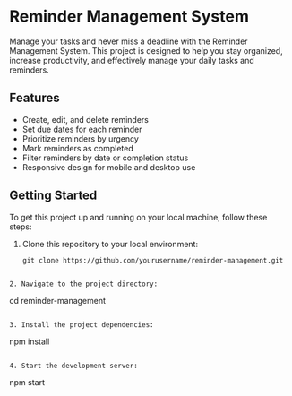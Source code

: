 # Reminder Management System

Manage your tasks and never miss a deadline with the Reminder Management System. This project is designed to help you stay organized, increase productivity, and effectively manage your daily tasks and reminders.

## Features

- Create, edit, and delete reminders
- Set due dates for each reminder
- Prioritize reminders by urgency
- Mark reminders as completed
- Filter reminders by date or completion status
- Responsive design for mobile and desktop use

## Getting Started

To get this project up and running on your local machine, follow these steps:

1. Clone this repository to your local environment:
   ```
   git clone https://github.com/yourusername/reminder-management.git
```

2. Navigate to the project directory:

   ```
   cd reminder-management
```

3. Install the project dependencies:

```
npm install
```

4. Start the development server:

```
npm start
```

